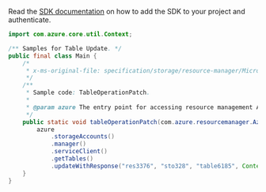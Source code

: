 Read the [SDK documentation](https://github.com/Azure/azure-sdk-for-java/blob/azure-resourcemanager_2.11.0/sdk/resourcemanager/azure-resourcemanager/README.md) on how to add the SDK to your project and authenticate.

```java
import com.azure.core.util.Context;

/** Samples for Table Update. */
public final class Main {
    /*
     * x-ms-original-file: specification/storage/resource-manager/Microsoft.Storage/stable/2021-04-01/examples/TableOperationPatch.json
     */
    /**
     * Sample code: TableOperationPatch.
     *
     * @param azure The entry point for accessing resource management APIs in Azure.
     */
    public static void tableOperationPatch(com.azure.resourcemanager.AzureResourceManager azure) {
        azure
            .storageAccounts()
            .manager()
            .serviceClient()
            .getTables()
            .updateWithResponse("res3376", "sto328", "table6185", Context.NONE);
    }
}
```
